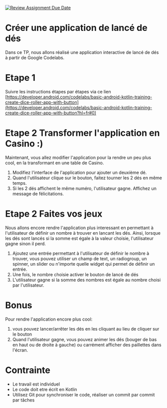 [![Review Assignment Due Date](https://classroom.github.com/assets/deadline-readme-button-22041afd0340ce965d47ae6ef1cefeee28c7c493a6346c4f15d667ab976d596c.svg)](https://classroom.github.com/a/PybNg3RR)
# Créer une application de lancé de dés
Dans ce TP, nous allons réalisé une application interactive de lancé de dés à partir de Google Codelabs. 

# Etape 1
Suivre les instructions étapes par étapes via ce lien [https://developer.android.com/codelabs/basic-android-kotlin-training-create-dice-roller-app-with-button](https://developer.android.com/codelabs/basic-android-kotlin-training-create-dice-roller-app-with-button?hl=fr#0)

# Etape 2 Transformer l'application en Casino :) 
Maintenant, vous allez modifier l'application pour la rendre un peu plus cool, en la transformant en une table de Casino. 

1. Modifiez l'interface de l'application pour ajouter un deuxième dé. 
2. Quand l'utilisateur clique sur le bouton, faitez tourner les 2 dés en même temps. 
3. Si les 2 dés affichent le même numéro, l'utilisateur gagne. Affichez un message de félicitations. 

# Etape 2 Faites vos jeux 
Nous allons encore rendre l'application plus interessant en permettant à l'utilisateur de définir un nombre à trouver en lancant les dés. Ainsi, lorsque les dés sont lancés si la somme est égale à la valeur choisie, l'utilisateur gagne sinon il perd. 

1. Ajoutez une entrée permettant à l'utilisateur de définir le nombre à trouver, vous pouvez utiliser un champ de text, un radiogroup, un spinner, un slider ou n'importe quelle widget qui permet de définir un entrée. 
2. Une fois, le nombre choisie activer le bouton de lancé de dés
3. L'utilisateur gagne si la somme des nombres est égale au nombre choisi par l'utilisateur. 

# Bonus 
Pour rendre l'application encore plus cool: 
1. vous pouvez lancer/arrêter les dés en les cliquant au lieu de cliquer sur le bouton 
2. Quand l'utilisateur gagne, vous pouvez animer les dés (bouger de bas en haut ou de droite à gauche) ou carrément afficher des paillettes dans l'écran. 

# Contrainte 
- Le travail est individuel
- Le code doit etre écrit en Kotlin 
- Utilisez Git pour synchroniser le code, réaliser un commit par commit par tâches 
